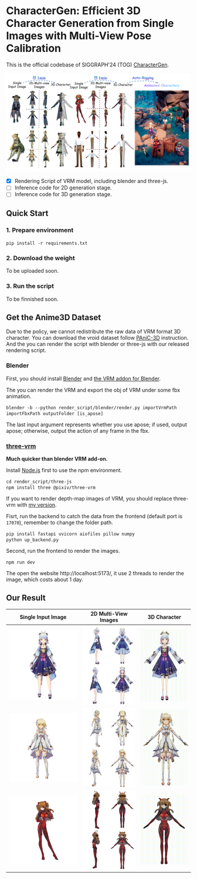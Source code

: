 # CharacterGen: Efficient 3D Character Generation from Single Images with Multi-View Pose Calibration

This is the official codebase of SIGGRAPH'24 (TOG) [CharacterGen](https://charactergen.github.io/).

![teaser](./materials/teaser.png)

- [x] Rendering Script of VRM model, including blender and three-js.
- [ ] Inference code for 2D generation stage.
- [ ] Inference code for 3D generation stage.

## Quick Start

### 1. Prepare environment

`pip install -r requirements.txt`


### 2. Download the weight

To be uploaded soon.

### 3. Run the script

To be finnished soon.

## Get the Anime3D Dataset

Due to the policy, we cannot redistribute the raw data of VRM format 3D character.
You can download the vroid dataset follow [PAniC-3D](https://github.com/ShuhongChen/panic3d-anime-reconstruction) instruction.
And the you can render the script with blender or three-js with our released rendering script.

### Blender

First, you should install  [Blender](https://www.blender.org/) and  [the VRM addon for Blender](https://github.com/saturday06/VRM-Addon-for-Blender).

The you can render the VRM and export the obj of VRM under some fbx animation.

```
blender -b --python render_script/blender/render.py importVrmPath importFbxPath outputFolder [is_apose]
```

The last input argument represents whether you use apose; if used, output apose; otherwise, output the action of any frame in the fbx.

### [three-vrm](https://github.com/pixiv/three-vrm)

**Much quicker than blender VRM add-on.**

Install [Node.js](https://nodejs.org/) first to use the npm environment.

```
cd render_script/three-js
npm install three @pixiv/three-vrm
```

If you want to render depth-map images of VRM, you should replace three-vrm with [my version](/home/zjp/CharacterGen/render_script/three-js/src/three-vrm.js).

Fisrt, run the backend to catch the data from the frontend (default port is `17070`), remember to change the folder path.

```
pip install fastapi uvicorn aiofiles pillow numpy
python up_backend.py
```

Second, run the frontend to render the images.

```
npm run dev
```

The open the website http://localhost:5173/, it use 2 threads to render the image, which costs about 1 day.

## Our Result

| Single Input Image | 2D Multi-View Images | 3D Character |
|-------|-------|-------|
| ![](./materials/input/1.png) | ![](./materials/ours_multiview/1.png) | <img alt="threestudio" src="./materials/videos/1.gif" width="100%"> |
| ![](./materials/input/2.png) | ![](./materials/ours_multiview/2.png) | <img alt="threestudio" src="./materials/videos/2.gif" width="100%"> |
| ![](./materials/input/3.png) | ![](./materials/ours_multiview/3.png) | <img alt="threestudio" src="./materials/videos/3.gif" width="100%"> |